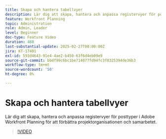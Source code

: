 ```yaml
---
title: Skapa och hantera tabellvyer
description: Lär dig att skapa, hantera och anpassa registervyer för posttyper i Adobe Workfront Planning för att förbättra projektorganisationen och samarbetet.
feature: Workfront Planning
topic: Administration
role: Admin, Leader
level: Beginner
doc-type: Feature Video
duration: 488
last-substantial-update: 2025-02-27T00:00:00Z
jira: KT-17401
exl-id: 593d4643-91e4-4ae2-b450-63f6d4eb09e9
source-git-commit: bbdf99c6bc1be714077fd94fc3f8325394de36b3
workflow-type: tm+mt
source-wordcount: '50'
ht-degree: 0%

---
```


# Skapa och hantera tabellvyer

Lär dig att skapa, hantera och anpassa registervyer för posttyper i Adobe Workfront Planning för att förbättra projektorganisationen och samarbetet.

>[!VIDEO](https://video.tv.adobe.com/v/3448139/?learn=on&enablevpops=1&captions=swe)
